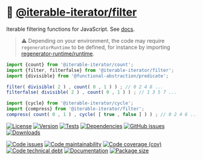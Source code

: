 :speak_no_evil: [@iterable-iterator/filter](https://iterable-iterator.github.io/filter)
==

Iterable filtering functions for JavaScript.
See [docs](https://iterable-iterator.github.io/filter/index.html).

> :warning: Depending on your environment, the code may require
> `regeneratorRuntime` to be defined, for instance by importing
> [regenerator-runtime/runtime](https://www.npmjs.com/package/regenerator-runtime).

```js
import {count} from '@iterable-iterator/count';
import {filter, filterfalse} from '@iterable-iterator/filter';
import {divisible} from '@functional-abstraction/predicate';

filter( divisible( 2 ) , count( 0 , 1 ) ) ; // 0 2 4 8 ...
filterfalse( divisible( 2 ) , count( 0 , 1 ) ) ; // 1 3 5 7 ...

import {cycle} from '@iterable-iterator/cycle';
import {compress} from '@iterable-iterator/filter';
compress( count( 0 , 1 ) , cycle( [ true , false ] ) ) ; // 0 2 4 6 ...
```

[![License](https://img.shields.io/github/license/iterable-iterator/filter.svg)](https://raw.githubusercontent.com/iterable-iterator/filter/main/LICENSE)
[![Version](https://img.shields.io/npm/v/@iterable-iterator/filter.svg)](https://www.npmjs.org/package/@iterable-iterator/filter)
[![Tests](https://img.shields.io/github/actions/workflow/status/iterable-iterator/filter/ci.yml?branch=main&event=push&label=tests)](https://github.com/iterable-iterator/filter/actions/workflows/ci.yml?query=branch:main)
[![Dependencies](https://img.shields.io/librariesio/github/iterable-iterator/filter.svg)](https://github.com/iterable-iterator/filter/network/dependencies)
[![GitHub issues](https://img.shields.io/github/issues/iterable-iterator/filter.svg)](https://github.com/iterable-iterator/filter/issues)
[![Downloads](https://img.shields.io/npm/dm/@iterable-iterator/filter.svg)](https://www.npmjs.org/package/@iterable-iterator/filter)

[![Code issues](https://img.shields.io/codeclimate/issues/iterable-iterator/filter.svg)](https://codeclimate.com/github/iterable-iterator/filter/issues)
[![Code maintainability](https://img.shields.io/codeclimate/maintainability/iterable-iterator/filter.svg)](https://codeclimate.com/github/iterable-iterator/filter/trends/churn)
[![Code coverage (cov)](https://img.shields.io/codecov/c/gh/iterable-iterator/filter/main.svg)](https://codecov.io/gh/iterable-iterator/filter)
[![Code technical debt](https://img.shields.io/codeclimate/tech-debt/iterable-iterator/filter.svg)](https://codeclimate.com/github/iterable-iterator/filter/trends/technical_debt)
[![Documentation](https://iterable-iterator.github.io/filter/badge.svg)](https://iterable-iterator.github.io/filter/source.html)
[![Package size](https://img.shields.io/bundlephobia/minzip/@iterable-iterator/filter)](https://bundlephobia.com/result?p=@iterable-iterator/filter)
